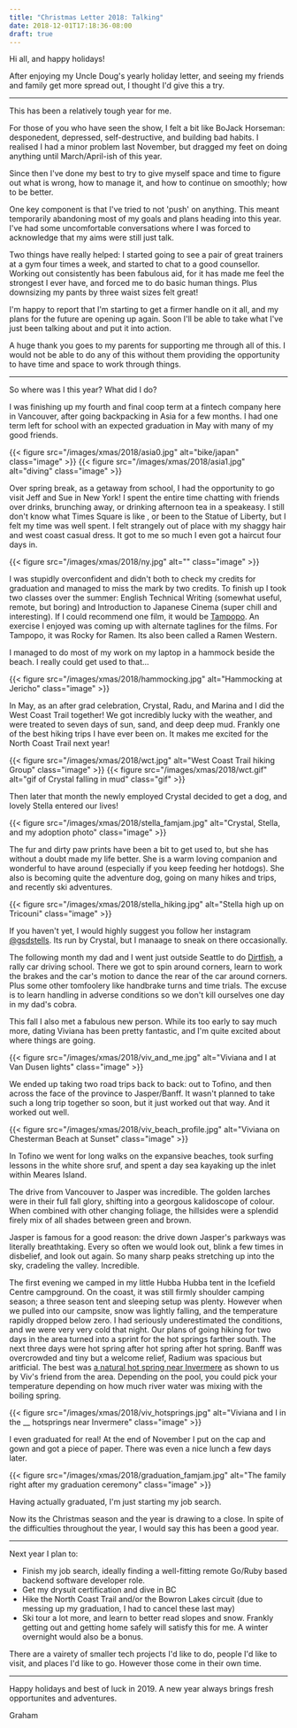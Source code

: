 ```yaml
---
title: "Christmas Letter 2018: Talking"
date: 2018-12-01T17:18:36-08:00
draft: true
---
```


Hi all, and happy holidays!

After enjoying my Uncle Doug's yearly holiday letter, and seeing my friends and family get more spread out, I thought I'd give this a try. 
____

This has been a relatively tough year for me.

For those of you who have seen the show, I felt a bit like BoJack Horseman: desponedent, depressed, self-destructive, and building bad habits. I realised I had a minor problem last November, but dragged my feet on doing anything until March/April-ish of this year.

Since then I've done my best to try to give myself space and time to figure out what is wrong, how to manage it, and how to continue on smoothly; how to be better. 

One key component is that I've tried to not 'push' on anything. This meant temporarily abandoning most of my goals and plans heading into this year. I've had some uncomfortable conversations where I was forced to acknowledge that my aims were still just talk.

Two things have really helped: I started going to see a pair of great trainers at a gym four times a week, and started to chat to a good counsellor. Working out consistently has been fabulous aid, for it has made me feel the strongest I ever have, and forced me to do basic human things. Plus downsizing my pants by three waist sizes felt great!

I'm happy to report that I'm starting to get a firmer handle on it all, and my plans for the future are opening up again. Soon I'll be able to take what I've just been talking about and put it into action. 

A huge thank you goes to my parents for supporting me through all of this. I would not be able to do any of this without them providing the opportunity to have time and space to work through things.

___

So where was I this year? What did I do?

I was finishing up my fourth and final coop term at a fintech company here in Vancouver, after going backpacking in Asia for a few months. I had one term left for school with an expected graduation in May with many of my good friends.

{{< figure src="/images/xmas/2018/asia0.jpg" alt="bike/japan" class="image" >}}
{{< figure src="/images/xmas/2018/asia1.jpg" alt="diving" class="image" >}}

Over spring break, as a getaway from school, I had the opportunity to go visit Jeff and Sue in New York! I spent the entire time chatting with friends over drinks, brunching away, or drinking afternoon tea in a speakeasy. I still don't know what Times Square is like , or been to the Statue of Liberty, but I felt my time was well spent. I felt strangely out of place with my shaggy hair and west coast casual dress. It got to me so much I even got a haircut four days in.

{{< figure src="/images/xmas/2018/ny.jpg" alt="" class="image" >}}

I was stupidly overconfident and didn't both to check my credits for graduation and managed to miss the mark by two credits. To finish up I took two classes over the summer: English Technical Writing (somewhat useful, remote, but boring) and Introduction to Japanese Cinema (super chill and interesting). If I could recommend one film, it would be [Tampopo](https://imdb.com). An exercise I enjoyed was coming up with alternate taglines for the films. For Tampopo, it was Rocky for Ramen. Its also been called a Ramen Western.

I managed to do most of my work on my laptop in a hammock beside the beach. I really could get used to that...

{{< figure src="/images/xmas/2018/hammocking.jpg" alt="Hammocking at Jericho" class="image" >}}

In May, as an after grad celebration, Crystal, Radu, and Marina and I did the West Coast Trail together! We got incredibly lucky with the weather, and were treated to seven days of sun, sand, and deep deep mud. Frankly one of the best hiking trips I have ever been on. It makes me excited for the North Coast Trail next year!

{{< figure src="/images/xmas/2018/wct.jpg" alt="West Coast Trail hiking Group" class="image" >}}
{{< figure src="/images/xmas/2018/wct.gif" alt="gif of Crystal falling in mud" class="gif" >}}

Then later that month the newly employed Crystal decided to get a dog, and lovely Stella entered our lives!

{{< figure src="/images/xmas/2018/stella_famjam.jpg" alt="Crystal, Stella, and my adoption photo" class="image" >}}

The fur and dirty paw prints have been a bit to get used to, but she has without a doubt made my life better. She is a warm loving companion and wonderful to have around (especially if you keep feeding her hotdogs). She also is becoming quite the adventure dog, going on many hikes and trips, and recently ski adventures.

{{< figure src="/images/xmas/2018/stella_hiking.jpg" alt="Stella high up on Tricouni" class="image" >}}

If you haven't yet, I would highly suggest you follow her instagram [@gsdstells](https://instagram.com/gsdstells). Its run by Crystal, but I manaage to sneak on there occasionally.

The following month my dad and I went just outside Seattle to do [Dirtfish](https://dirtfish.com), a rally car driving school. There we got to spin around corners, learn to work the brakes and the car's motion to dance the rear of the car around corners. Plus some other tomfoolery like handbrake turns and time trials. The excuse is to learn handling in adverse conditions so we don't kill ourselves one day in my dad's cobra.

This fall I also met a fabulous new person. While its too early to say much more, dating Viviana has been pretty fantastic, and I'm quite excited about where things are going. 

{{< figure src="/images/xmas/2018/viv_and_me.jpg" alt="Viviana and I at Van Dusen lights" class="image" >}}

We ended up taking two road trips back to back: out to Tofino, and then across the face of the province to Jasper/Banff. It wasn't planned to take such a long trip together so soon, but it just worked out that way. And it worked out well. 

{{< figure src="/images/xmas/2018/viv_beach_profile.jpg" alt="Viviana on Chesterman Beach at Sunset" class="image" >}}

In Tofino we went for long walks on the expansive beaches, took surfing lessons in the white shore sruf, and spent a day sea kayaking up the inlet within Meares Island. 

The drive from Vancouver to Jasper was incredible. The golden larches were in their full fall glory, shifting into a georgous kalidoscope of colour. When combined with other changing foliage, the hillsides were a splendid firely mix of all shades between green and brown.

Jasper is famous for a good reason: the drive down Jasper's parkways was literally breathtaking. Every so often we would look out, blink a few times in disbelief, and look out again. So many sharp peaks stretching up into the sky, cradeling the valley. Incredible.

The first evening we camped in my little Hubba Hubba tent in the Icefield Centre campground. On the coast, it was still firmly shoulder camping season; a three season tent and sleeping setup was plenty. However when we pulled into our campsite, snow was lightly falling, and the temperature rapidly dropped below zero. I had seriously underestimated the conditions, and we were very very cold that night. Our plans of going hiking for two days in the area turned into a sprint for the hot springs farther south. The next three days were hot spring after hot spring after hot spring. Banff was overcrowded and tiny but a welcome relief, Radium was spacious but aritficial. The best was [a natural hot spring near Invermere]() as shown to us by Viv's friend from the area. Depending on the pool, you could pick your temperature depending on how much river water was mixing with the boiling spring.

{{< figure src="/images/xmas/2018/viv_hotsprings.jpg" alt="Viviana and I in the __ hotsprings near Invermere" class="image" >}}

I even graduated for real! At the end of November I put on the cap and gown and got a piece of paper. There was even a nice lunch a few days later.

{{< figure src="/images/xmas/2018/graduation_famjam.jpg" alt="The family right after my graduation ceremony" class="image" >}}

Having actually graduated, I'm just starting my job search. 

Now its the Christmas season and the year is drawing to a close. In spite of the difficulties throughout the year, I would say this has been a good year.

____

Next year I plan to:

* Finish my job search, ideally finding a well-fitting remote Go/Ruby based backend software developer role.
* Get my drysuit certification and dive in BC
* Hike the North Coast Trail and/or the Bowron Lakes circuit (due to messing up my graduation, I had to cancel these last may)
* Ski tour a lot more, and learn to better read slopes and snow. Frankly getting out and getting home safely will satisfy this for me. A winter overnight would also be a bonus.

There are a vairety of smaller tech projects I'd like to do, people I'd like to visit, and places I'd like to go. However those come in their own time.

____

Happy holidays and best of luck in 2019. A new year always brings fresh opportunites and adventures.

Graham
